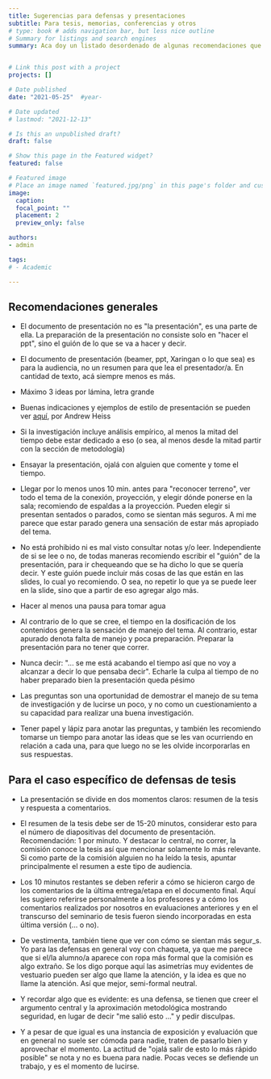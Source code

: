```yaml
---
title: Sugerencias para defensas y presentaciones
subtitle: Para tesis, memorias, conferencias y otros
# type: book # adds navigation bar, but less nice outline
# Summary for listings and search engines
summary: Aca doy un listado desordenado de algunas recomendaciones que he ido acumulando desde mi propia experiencia presentando y también asistiendo a presentaciones de trabajos académicos.


# Link this post with a project
projects: []

# Date published
date: "2021-05-25"  #year-

# Date updated
# lastmod: "2021-12-13"

# Is this an unpublished draft?
draft: false

# Show this page in the Featured widget?
featured: false

# Featured image
# Place an image named `featured.jpg/png` in this page's folder and customize its options here.
image:
  caption:
  focal_point: ""
  placement: 2
  preview_only: false

authors:
- admin

tags:
# - Academic

---
```


## Recomendaciones generales

- El documento de presentación no es "la presentación", es una parte de ella. La preparación de la presentación no consiste solo en "hacer el ppt", sino el guión de lo que se va a hacer y decir.

- El documento de presentación (beamer, ppt, Xaringan o lo que sea) es para la audiencia, no un resumen para que lea el presentador/a. En cantidad de texto, acá siempre menos es más.

- Máximo 3 ideas por lámina, letra grande

- Buenas indicaciones y ejemplos de estilo de presentación se pueden ver [aquí](https://github.com/andrewheiss/talks/blob/master/2014-09-02_practically-perfect-policy-presentations/presentation/Practically%20Perfect%20Professional%20Policy%20Presentations,%20short.pdf), por Andrew Heiss

- Si la investigación incluye análisis empírico, al menos la mitad del tiempo debe estar dedicado a eso (o sea, al menos desde la mitad partir con la sección de metodología)


- Ensayar la presentación, ojalá con alguien que comente y tome el tiempo.

- Llegar por lo menos unos 10 min. antes para "reconocer terreno", ver todo el tema de la conexión, proyección, y elegir dónde ponerse en la sala; recomiendo de espaldas a la proyección. Pueden elegir si presentan sentados o parados, como se sientan más seguros. A mi me parece que estar parado genera una sensación de estar más apropiado del tema.

- No está prohibido ni es mal visto consultar notas y/o leer. Independiente de si se lee o no, de todas maneras recomiendo escribir el "guión" de la presentación, para ir chequeando que se ha dicho lo que se quería decir. Y este guión puede incluir más cosas de las que están en las slides, lo cual yo recomiendo. O sea, no repetir lo que ya se puede leer en la slide, sino que a partir de eso agregar algo más.

- Hacer al menos una pausa para tomar agua

- Al contrario de lo que se cree, el tiempo en la dosificación de los contenidos genera la sensación de manejo del tema. Al contrario, estar apurado denota falta de manejo y poca preparación. Preparar la presentación para no tener que correr.

- Nunca decir: "... se me está acabando el tiempo así que no voy a alcanzar a decir lo que pensaba decir". Echarle la culpa al tiempo de no haber preparado bien la presentación queda pésimo

- Las preguntas son una oportunidad de demostrar el manejo de su tema de investigación y de lucirse un poco, y no como un cuestionamiento a su capacidad para realizar una buena investigación.

- Tener papel y lápiz para anotar las preguntas, y también les recomiendo tomarse un tiempo para anotar las ideas que se les van ocurriendo en relación a cada una, para que luego no se les olvide incorporarlas en sus respuestas.


## Para el caso específico de defensas de tesis

- La presentación se divide en dos momentos claros: resumen de la tesis y respuesta a comentarios.

- El resumen de la tesis debe ser de 15-20 minutos, considerar esto para el número de diapositivas del documento de presentación. Recomendación: 1 por minuto. Y destacar lo central, no correr, la comisión conoce la tesis así que mencionar solamente lo más relevante. Si como parte de la comisión alguien no ha leído la tesis, apuntar principalmente el resumen a este tipo de audiencia.

- Los 10 minutos restantes se deben referir a cómo se hicieron cargo de los comentarios de la última entrega/etapa en el documento final. Aquí les sugiero referirse personalmente a los profesores y a cómo los comentarios realizados por nosotros en evaluaciones anteriores y en el transcurso del seminario de tesis fueron siendo incorporadas en esta última versión (... o no).

- De vestimenta, también tiene que ver con cómo se sientan más segur_s. Yo para las defensas en general voy con chaqueta, ya que me parece que si el/la alumno/a aparece con ropa más formal que la comisión es algo extraño. Se los digo porque aquí las asimetrías muy evidentes de vestuario pueden ser algo que llame la atención, y la idea es que no llame la atención. Así que mejor, semi-formal neutral.

- Y recordar algo que es evidente: es una defensa, se tienen que creer el argumento central y la aproximación metodológica mostrando seguridad, en lugar de decir "me salió esto ..." y pedir disculpas.

- Y a pesar de que igual es una instancia de exposición y evaluación que en general no suele ser cómoda para nadie, traten de pasarlo bien y aprovechar el momento. La actitud de "ojalá salir de esto lo más rápido posible" se nota y no es buena para nadie. Pocas veces se defiende un trabajo, y es el momento de lucirse.
